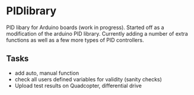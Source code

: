 # PIDlibrary
PID libary for Arduino boards (work in progress). Started off as a modification of the arduino PID library. Currently adding a number of extra functions as well as a few more types of PID controllers.

## Tasks ##

* add auto, manual function
* check all users defined variables for validity (sanity checks)
* Upload test results on Quadcopter, differential drive
